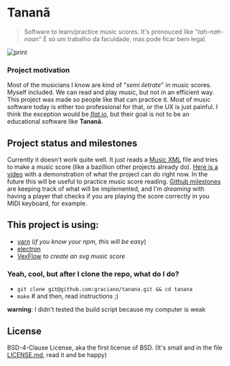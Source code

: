 Tananã
======

> Software to learn/practice music scores. It's pronouced like "*tah-nah-naan*" É só um trabalho da faculdade, mas pode ficar bem legal.
  
 ![print](http://i.imgur.com/FYmVeXm.png?2)

### Project motivation

Most of the musicians I know are kind of "*semi iletrate*" in music scores. Myself included. We can read and play music, but not in an efficient way. This project was made so people like that can practice it. Most of music software today is either too professional for that, or the UX is just painful. I think the exception would be *[flat.io](http://flat.io)*, but their goal is not to be an educational software like **Tananã**.

## Project status and milestones

Currently it doesn't work quite well. It just reads a [Music XML](http://usermanuals.musicxml.com/MusicXML/MusicXML.htm#Tutorial.htm%3FTocPath%3DMusicXML%25203.0%2520Tutorial%7C_____0) file and tries to make a music score (like a bazillion other projects already do). [Here is a video](https://drive.google.com/file/d/0BzCvf4xDDyNpWHpveDlud05FRlU/view?usp=sharing) with a demonstration of what the project can do right now. In the future this will be useful to practice music score reading. [Github milestones](https://github.com/graciano/tanana/milestones) are keeping track of what will be implemented, and I'm *dreaming* with having a player that checks if you are playing the score correctly in you MIDI keyboard, for example.

## This project is using:

 - [yarn](https://code.facebook.com/posts/1840075619545360) (*if you know your npm, this will be easy*)
 - [electron](http://electron.atom.io)
 - [VexFlow](https://github.com/0xfe/vexflow) *to create an svg music score*

### Yeah, cool, but after I clone the repo, what do I do?

 - `git clone git@github.com:graciano/tanana.git && cd tanana`
 - `make` # and then, read instructions ;)
 
 **warning**: I didn't tested the build script because my computer is weak

## License
BSD-4-Clause License, aka the first license of BSD. (It's small and in the file [LICENSE.md](LICENSE.md), read it and be happy)
